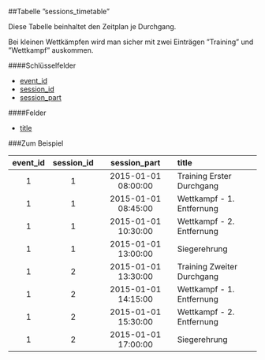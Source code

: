 ##Tabelle ”sessions_timetable”

Diese Tabelle beinhaltet den Zeitplan je Durchgang. 

Bei kleinen Wettkämpfen wird man sicher mit zwei Einträgen ”Training” und ”Wettkampf” auskommen. 

####Schlüsselfelder

* [event_id]
* [session_id]
* [session_part]

####Felder

* [title]

###Zum Beispiel

event_id|session_id|session_part|title
:------:|:--------:|:-------------:|:----
1|1|2015-01-01 08:00:00|Training Erster Durchgang
1|1|2015-01-01 08:45:00|Wettkampf - 1. Entfernung 
1|1|2015-01-01 10:30:00|Wettkampf - 2. Entfernung 
1|1|2015-01-01 13:00:00|Siegerehrung 
1|2|2015-01-01 13:30:00|Training Zweiter Durchgang
1|2|2015-01-01 14:15:00|Wettkampf - 1. Entfernung 
1|2|2015-01-01 15:30:00|Wettkampf - 2. Entfernung 
1|2|2015-01-01 17:00:00|Siegerehrung 

[event_id]:kapitel_07_e.md#event_id
[session_id]:kapitel_07_s.md#session_id
[session_part]:kapitel_07_s.md#session_part
[title]:kapitel_07_t.md#title
